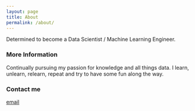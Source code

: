 ```yaml
---
layout: page
title: About
permalink: /about/
---
```


Determined to become a Data Scientist / Machine Learning Engineer.

### More Information

Continually pursuing my passion for knowledge and all things data. I learn, unlearn, relearn, repeat and try to have some fun along the way.

### Contact me

[email](mailto:bobbybroz@gmail.com)

